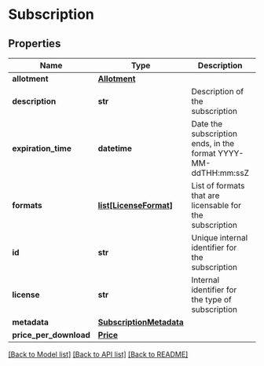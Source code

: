 # Subscription

## Properties
Name | Type | Description | Notes
------------ | ------------- | ------------- | -------------
**allotment** | [**Allotment**](Allotment.md) |  | [optional] 
**description** | **str** | Description of the subscription | [optional] 
**expiration_time** | **datetime** | Date the subscription ends, in the format YYYY-MM-ddTHH:mm:ssZ | [optional] 
**formats** | [**list[LicenseFormat]**](LicenseFormat.md) | List of formats that are licensable for the subscription | [optional] 
**id** | **str** | Unique internal identifier for the subscription | 
**license** | **str** | Internal identifier for the type of subscription | [optional] 
**metadata** | [**SubscriptionMetadata**](SubscriptionMetadata.md) |  | [optional] 
**price_per_download** | [**Price**](Price.md) |  | [optional] 

[[Back to Model list]](../README.md#documentation-for-models) [[Back to API list]](../README.md#documentation-for-api-endpoints) [[Back to README]](../README.md)


